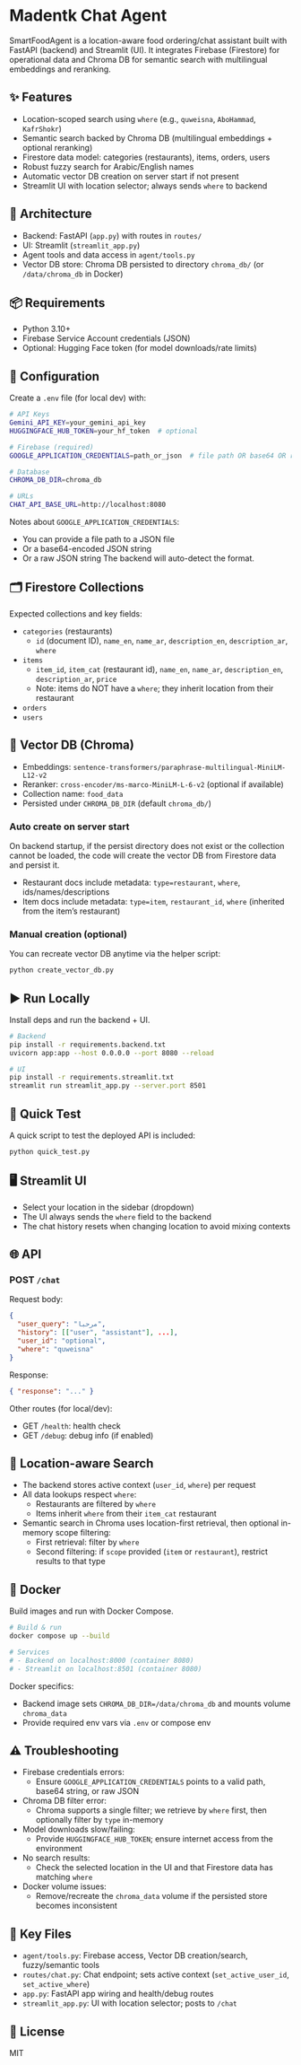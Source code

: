 # Madentk Chat Agent

SmartFoodAgent is a location-aware food ordering/chat assistant built with FastAPI (backend) and Streamlit (UI). It integrates Firebase (Firestore) for operational data and Chroma DB for semantic search with multilingual embeddings and reranking.

## ✨ Features
- Location-scoped search using `where` (e.g., `quweisna`, `AboHammad`, `KafrShokr`)
- Semantic search backed by Chroma DB (multilingual embeddings + optional reranking)
- Firestore data model: categories (restaurants), items, orders, users
- Robust fuzzy search for Arabic/English names
- Automatic vector DB creation on server start if not present
- Streamlit UI with location selector; always sends `where` to backend

## 🧱 Architecture
- Backend: FastAPI (`app.py`) with routes in `routes/`
- UI: Streamlit (`streamlit_app.py`)
- Agent tools and data access in `agent/tools.py`
- Vector DB store: Chroma DB persisted to directory `chroma_db/` (or `/data/chroma_db` in Docker)

## 📦 Requirements
- Python 3.10+
- Firebase Service Account credentials (JSON)
- Optional: Hugging Face token (for model downloads/rate limits)

## 🔧 Configuration
Create a `.env` file (for local dev) with:

```bash
# API Keys
Gemini_API_KEY=your_gemini_api_key
HUGGINGFACE_HUB_TOKEN=your_hf_token  # optional

# Firebase (required)
GOOGLE_APPLICATION_CREDENTIALS=path_or_json  # file path OR base64 OR raw JSON

# Database
CHROMA_DB_DIR=chroma_db

# URLs
CHAT_API_BASE_URL=http://localhost:8080
```

Notes about `GOOGLE_APPLICATION_CREDENTIALS`:
- You can provide a file path to a JSON file
- Or a base64-encoded JSON string
- Or a raw JSON string
The backend will auto-detect the format.

## 🗂️ Firestore Collections
Expected collections and key fields:
- `categories` (restaurants)
  - `id` (document ID), `name_en`, `name_ar`, `description_en`, `description_ar`, `where`
- `items`
  - `item_id`, `item_cat` (restaurant id), `name_en`, `name_ar`, `description_en`, `description_ar`, `price`
  - Note: items do NOT have a `where`; they inherit location from their restaurant
- `orders`
- `users`

## 🔎 Vector DB (Chroma)
- Embeddings: `sentence-transformers/paraphrase-multilingual-MiniLM-L12-v2`
- Reranker: `cross-encoder/ms-marco-MiniLM-L-6-v2` (optional if available)
- Collection name: `food_data`
- Persisted under `CHROMA_DB_DIR` (default `chroma_db/`)

### Auto create on server start
On backend startup, if the persist directory does not exist or the collection cannot be loaded, the code will create the vector DB from Firestore data and persist it.

- Restaurant docs include metadata: `type=restaurant`, `where`, ids/names/descriptions
- Item docs include metadata: `type=item`, `restaurant_id`, `where` (inherited from the item’s restaurant)

### Manual creation (optional)
You can recreate vector DB anytime via the helper script:

```bash
python create_vector_db.py
```

## ▶️ Run Locally
Install deps and run the backend + UI.

```bash
# Backend
pip install -r requirements.backend.txt
uvicorn app:app --host 0.0.0.0 --port 8080 --reload

# UI
pip install -r requirements.streamlit.txt
streamlit run streamlit_app.py --server.port 8501
```

## 🧪 Quick Test
A quick script to test the deployed API is included:
```bash
python quick_test.py
```

## 🖥️ Streamlit UI
- Select your location in the sidebar (dropdown)
- The UI always sends the `where` field to the backend
- The chat history resets when changing location to avoid mixing contexts

## 🌐 API
### POST `/chat`
Request body:
```json
{
  "user_query": "مرحبا",
  "history": [["user", "assistant"], ...],
  "user_id": "optional",
  "where": "quweisna"
}
```
Response:
```json
{ "response": "..." }
```

Other routes (for local/dev):
- GET `/health`: health check
- GET `/debug`: debug info (if enabled)

## 🧠 Location-aware Search
- The backend stores active context (`user_id`, `where`) per request
- All data lookups respect `where`:
  - Restaurants are filtered by `where`
  - Items inherit `where` from their `item_cat` restaurant
- Semantic search in Chroma uses location-first retrieval, then optional in-memory scope filtering:
  - First retrieval: filter by `where`
  - Second filtering: if `scope` provided (`item` or `restaurant`), restrict results to that type

## 🐳 Docker
Build images and run with Docker Compose.

```bash
# Build & run
docker compose up --build

# Services
# - Backend on localhost:8000 (container 8080)
# - Streamlit on localhost:8501 (container 8080)
```

Docker specifics:
- Backend image sets `CHROMA_DB_DIR=/data/chroma_db` and mounts volume `chroma_data`
- Provide required env vars via `.env` or compose env

## ⚠️ Troubleshooting
- Firebase credentials errors:
  - Ensure `GOOGLE_APPLICATION_CREDENTIALS` points to a valid path, base64 string, or raw JSON
- Chroma DB filter error:
  - Chroma supports a single filter; we retrieve by `where` first, then optionally filter by `type` in-memory
- Model downloads slow/failing:
  - Provide `HUGGINGFACE_HUB_TOKEN`; ensure internet access from the environment
- No search results:
  - Check the selected location in the UI and that Firestore data has matching `where`
- Docker volume issues:
  - Remove/recreate the `chroma_data` volume if the persisted store becomes inconsistent

## 🧰 Key Files
- `agent/tools.py`: Firebase access, Vector DB creation/search, fuzzy/semantic tools
- `routes/chat.py`: Chat endpoint; sets active context (`set_active_user_id`, `set_active_where`)
- `app.py`: FastAPI app wiring and health/debug routes
- `streamlit_app.py`: UI with location selector; posts to `/chat`

## 📜 License
MIT
